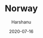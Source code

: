 ---
author: "Harshanu"
title: "Norway"
date: 2020-07-16
description: "Oslo, Norway"
tags: ["Oslo", "Norway", "beach", "northsee", "scandinavia", "nordic", "swimming", "sauna"]
thumbnail: https://photos.harshanu.space/api/v1/t/6d028bdd53ee6208c10751515057942eb8f2e815/2zwabhu7/fit_2048
---
